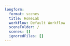 ```yaml
---
longform:
  format: scenes
  title: HomeLab
  workflow: Default Workflow
  sceneFolder: /
  scenes: []
  ignoredFiles: []
---
```

